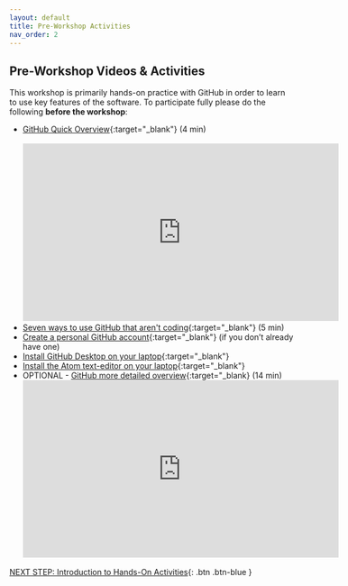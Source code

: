 ```yaml
---
layout: default
title: Pre-Workshop Activities
nav_order: 2
---
```

## Pre-Workshop Videos & Activities
This workshop is primarily hands-on practice with GitHub in order to learn to use key features of the software. To participate fully please do the following **before the workshop**:

-   [GitHub Quick Overview](https://www.youtube.com/watch?v=w3jLJU7DT5E){:target="_blank"} (4 min)<br><br>
    <iframe width="560" height="315" src="https://www.youtube.com/embed/w3jLJU7DT5E" title="YouTube video player" frameborder="0" allow="accelerometer; autoplay; clipboard-write; encrypted-media; gyroscope; picture-in-picture" allowfullscreen></iframe>
-   [Seven ways to use GitHub that aren't coding](http://bit.ly/2vMUTfA){:target="_blank"} (5 min)
-   [Create a personal GitHub account](https://github.com/join){:target="_blank"} (if you don’t already have one)
-   [Install GitHub Desktop on your laptop](https://desktop.github.com/){:target="_blank"}
-   [Install the Atom text-editor on your laptop](https://atom.io/){:target="_blank"}
-   OPTIONAL - [GitHub more detailed overview](http://bit.ly/2HGZl4n){:target="_blank} (14 min)<br>
    <iframe width="560" height="315" src="https://www.youtube.com/embed/BCQHnlnPusY" title="YouTube video player" frameborder="0" allow="accelerometer; autoplay; clipboard-write; encrypted-media; gyroscope; picture-in-picture" allowfullscreen></iframe><br>

[NEXT STEP: Introduction to Hands-On Activities](activities-intro.html){: .btn .btn-blue }
